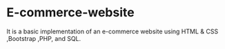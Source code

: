 # E-commerce-website
It is a basic implementation of an e-commerce website using HTML &amp; CSS ,Bootstrap ,PHP, and SQL.
